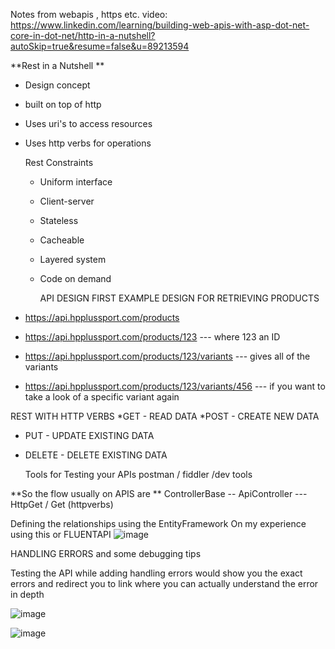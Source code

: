 Notes from webapis , https  etc.
video:  https://www.linkedin.com/learning/building-web-apis-with-asp-dot-net-core-in-dot-net/http-in-a-nutshell?autoSkip=true&resume=false&u=89213594


**Rest in a Nutshell **
* Design concept
* built on top of http
* Uses uri's to access resources
* Uses http verbs for operations

  Rest Constraints
  * Uniform interface
  * Client-server
  * Stateless
  * Cacheable
  * Layered system
  * Code on demand

    API DESIGN 
FIRST EXAMPLE DESIGN FOR RETRIEVING PRODUCTS
* https://api.hpplussport.com/products
* https://api.hpplussport.com/products/123 --- where 123 an ID
*  https://api.hpplussport.com/products/123/variants --- gives all of the variants
*   https://api.hpplussport.com/products/123/variants/456 --- if you want to take a look of a specific variant again

  REST WITH HTTP VERBS
*GET - READ DATA
*POST - CREATE NEW DATA
* PUT - UPDATE EXISTING DATA
* DELETE - DELETE EXISTING DATA


  Tools for Testing your APIs
postman / fiddler /dev tools


**So the flow usually on APIS are **
ControllerBase -- ApiController --- HttpGet / Get (httpverbs) 


Defining the relationships using the EntityFramework 
On my experience using this or FLUENTAPI
![image](https://github.com/CryptoEmo-dev/.NetNotes/assets/123077155/1a9df2e6-c9ad-409d-b0c6-a7be856d8bdb)



HANDLING ERRORS and some debugging tips 

Testing the API while adding handling errors would show you the exact errors and redirect you to link where you can actually understand the error in depth

![image](https://github.com/CryptoEmo-dev/.NetNotes/assets/123077155/6e15c624-d8fa-4727-926b-7949ad65dbe9)

![image](https://github.com/CryptoEmo-dev/.NetNotes/assets/123077155/88428eac-ab7f-4473-937e-6a10702132e6)




























  
  
